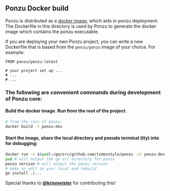 ## Ponzu Docker build

Ponzu is distributed as a [docker image](https://hub.docker.com/r/ponzu/ponzu/), 
which aids in ponzu deployment. The Dockerfile in this directory is used by Ponzu 
to generate the docker image which contains the ponzu executable.

If you are deploying your own Ponzu project, you can write a new Dockerfile that
is based from the `ponzu/ponzu` image of your choice. For example:
```docker
FROM ponzu/ponzu:latest

# your project set up ...
# ...
# ...
```

### The following are convenient commands during development of Ponzu core:

#### Build the docker image. Run from the root of the project.
```bash
# from the root of ponzu:
docker build -t ponzu-dev
```

#### Start the image, share the local directory and pseudo terminal (tty) into for debugging:
```bash
docker run -v $(pwd):/go/src/github.com/timezstyle/ponzu -it ponzu-dev
pwd # will output the go src directory for ponzu
ponzu version # will output the ponzu version
# make an edit on your local and rebuild
go install ./...
```

Special thanks to [**@krismeister**](https://github.com/krismeister) for contributing this!